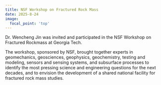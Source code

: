```yaml
---
title: NSF Workshop on Fractured Rock Mass
date: 2025-8-24
image:
  focal_point: 'top'
---
```


Dr. Wencheng Jin was invited and participated in the NSF Workshop on Fractured Rockmass at Georgia Tech.

<!--more-->

The workshop, sponsored by NSF, brought together experts in geomechanics, geosciences, geophysics, geochemistry, testing and modeling, sensors and sensing systems, and subsurface processes to identify the most pressing science and engineering questions for the next decades, and to envision the development of a shared national facility for fractured rock mass studies.
